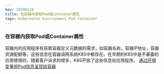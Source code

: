 ```yaml
---
key: 20190116
title: 在容器内获取Pod或Container属性
tags: Kubernetes Environment Pod Container
---
```


### 在容器内获取Pod或Container属性
容器内的应用程序有获取容器定义元数据的需求，如容器名称，容器IP地址，容器资源配额等，这些信息在容器调用系统K8S中都存在。在早期的K8S中是不暴露的应用使用的，随着客户诉求的增多，K8S开放了这些信息给应用程序。
[通过环境变量将Pod信息呈现给容器](https://kubernetes.io/zh/docs/tasks/inject-data-application/environment-variable-expose-pod-information/)